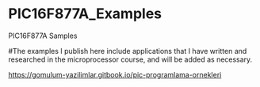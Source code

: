 # PIC16F877A_Examples
PIC16F877A Samples

#The examples I publish here include applications that I have written and researched in the microprocessor course, and will be added as necessary.

https://gomulum-yazilimlar.gitbook.io/pic-programlama-ornekleri
